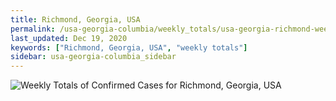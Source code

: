 ```yaml
---
title: Richmond, Georgia, USA
permalink: /usa-georgia-columbia/weekly_totals/usa-georgia-richmond-weekly_totals.html
last_updated: Dec 19, 2020
keywords: ["Richmond, Georgia, USA", "weekly totals"]
sidebar: usa-georgia-columbia_sidebar
---
```


![Weekly Totals of Confirmed Cases for Richmond, Georgia, USA](/covid_tracker/images/graphs/usa-georgia-richmond-weekly_totals_graph.png)
